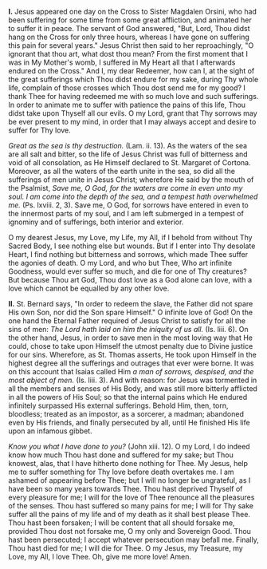 
**I\.** Jesus appeared one day on the Cross to Sister Magdalen Orsini, who had been suffering for some time from some great affliction, and animated her to suffer it in peace. The servant of God answered, \"But, Lord, Thou didst hang on the Cross for only three hours, whereas I have gone on suffering this pain for several years.\" Jesus Christ then said to her reproachingly, \"O ignorant that thou art, what dost thou mean? From the first moment that I was in My Mother\'s womb, I suffered in My Heart all that I afterwards endured on the Cross.\" And I, my dear Redeemer, how can I, at the sight of the great sufferings which Thou didst endure for my sake, during Thy whole life, complain of those crosses which Thou dost send me for my good? I thank Thee for having redeemed me with so much love and such sufferings. In order to animate me to suffer with patience the pains of this life, Thou didst take upon Thyself all our evils. O my Lord, grant that Thy sorrows may be ever present to my mind, in order that I may always accept and desire to suffer for Thy love.

*Great as the sea is thy destruction.* (Lam. ii. 13). As the waters of the sea are all salt and bitter, so the life of Jesus Christ was full of bitterness and void of all consolation, as He Himself declared to St. Margaret of Cortona. Moreover, as all the waters of the earth unite in the sea, so did all the sufferings of men unite in Jesus Christ; wherefore He said by the mouth of the Psalmist, *Save me, O God, for the waters are come in even unto my soul. I am come into the depth of the sea, and a tempest hath overwhelmed me.* (Ps. lxviii. 2, 3). Save me, O God, for sorrows have entered in even to the innermost parts of my soul, and I am left submerged in a tempest of ignominy and of sufferings, both interior and exterior.

O my dearest Jesus, my Love, my Life, my All, if I behold from without Thy Sacred Body, I see nothing else but wounds. But if I enter into Thy desolate Heart, I find nothing but bitterness and sorrows, which made Thee suffer the agonies of death. O my Lord, and who but Thee, Who art infinite Goodness, would ever suffer so much, and die for one of Thy creatures? But because Thou art God, Thou dost love as a God alone can love, with a love which cannot be equalled by any other love.

**II\.** St. Bernard says, \"In order to redeem the slave, the Father did not spare His own Son, nor did the Son spare Himself.\" O infinite love of God! On the one hand the Eternal Father required of Jesus Christ to satisfy for all the sins of men: *The Lord hath laid on him the iniquity of us all.* (Is. liii. 6). On the other hand, Jesus, in order to save men in the most loving way that He could, chose to take upon Himself the utmost penalty due to Divine justice for our sins. Wherefore, as St. Thomas asserts, He took upon Himself in the highest degree all the sufferings and outrages that ever were borne. It was on this account that Isaias called Him *a man of sorrows, despised, and the most abject of men.* (Is. liii. 3). And with reason: for Jesus was tormented in all the members and senses of His Body, and was still more bitterly afflicted in all the powers of His Soul; so that the internal pains which He endured infinitely surpassed His external sufferings. Behold Him, then, torn, bloodless; treated as an impostor, as a sorcerer, a madman; abandoned even by His friends, and finally persecuted by all, until He finished His life upon an infamous gibbet.

*Know you what I have done to you?* (John xiii. 12). O my Lord, I do indeed know how much Thou hast done and suffered for my sake; but Thou knowest, alas, that I have hitherto done nothing for Thee. My Jesus, help me to suffer something for Thy love before death overtakes me. I am ashamed of appearing before Thee; but I will no longer be ungrateful, as I have been so many years towards Thee. Thou hast deprived Thyself of every pleasure for me; I will for the love of Thee renounce all the pleasures of the senses. Thou hast suffered so many pains for me; I will for Thy sake suffer all the pains of my life and of my death as it shall best please Thee. Thou hast been forsaken; I will be content that all should forsake me, provided Thou dost not forsake me, O my only and Sovereign Good. Thou hast been persecuted; I accept whatever persecution may befall me. Finally, Thou hast died for me; I will die for Thee. O my Jesus, my Treasure, my Love, my All, I love Thee. Oh, give me more love! Amen.

